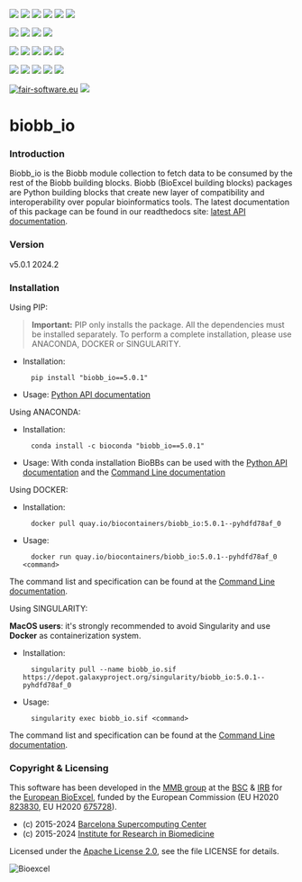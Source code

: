 [![](https://img.shields.io/github/v/tag/bioexcel/biobb_io?label=Version)](https://GitHub.com/bioexcel/biobb_io/tags/)
[![](https://img.shields.io/pypi/v/biobb-io.svg?label=Pypi)](https://pypi.python.org/pypi/biobb-io/)
[![](https://img.shields.io/conda/vn/bioconda/biobb_io?label=Conda)](https://anaconda.org/bioconda/biobb_io)
[![](https://img.shields.io/conda/dn/bioconda/biobb_io?label=Conda%20Downloads)](https://anaconda.org/bioconda/biobb_io)
[![](https://img.shields.io/badge/Docker-Quay.io-blue)](https://quay.io/repository/biocontainers/biobb_io?tab=tags)
[![](https://img.shields.io/badge/Singularity-GalaxyProject-blue)](https://depot.galaxyproject.org/singularity/biobb_io:5.0.1--pyhdfd78af_0)

[![](https://img.shields.io/badge/OS-Unix%20%7C%20MacOS-blue)](https://github.com/bioexcel/biobb_io)
[![](https://img.shields.io/pypi/pyversions/biobb-io.svg?label=Python%20Versions)](https://pypi.org/project/biobb-io/)
[![](https://img.shields.io/badge/License-Apache%202.0-blue.svg)](https://opensource.org/licenses/Apache-2.0)
[![](https://img.shields.io/badge/Open%20Source%3f-Yes!-blue)](https://github.com/bioexcel/biobb_io)

[![](https://readthedocs.org/projects/biobb-io/badge/?version=latest&label=Docs)](https://biobb-io.readthedocs.io/en/latest/?badge=latest)
[![](https://img.shields.io/website?down_message=Offline&label=Biobb%20Website&up_message=Online&url=https%3A%2F%2Fmmb.irbbarcelona.org%2Fbiobb%2F)](https://mmb.irbbarcelona.org/biobb/)
[![](https://img.shields.io/badge/Youtube-tutorials-blue?logo=youtube&logoColor=red)](https://www.youtube.com/@BioExcelCoE/search?query=biobb)
[![](https://zenodo.org/badge/DOI/10.1038/s41597-019-0177-4.svg)](https://doi.org/10.1038/s41597-019-0177-4)
[![](https://img.shields.io/endpoint?color=brightgreen&url=https%3A%2F%2Fapi.juleskreuer.eu%2Fcitation-badge.php%3Fshield%26doi%3D10.1038%2Fs41597-019-0177-4)](https://www.nature.com/articles/s41597-019-0177-4#citeas)

[![](https://docs.bioexcel.eu/biobb_io/junit/testsbadge.svg)](https://docs.bioexcel.eu/biobb_io/junit/report.html)
[![](https://docs.bioexcel.eu/biobb_io/coverage/coveragebadge.svg)](https://docs.bioexcel.eu/biobb_io/coverage/)
[![](https://docs.bioexcel.eu/biobb_io/flake8/flake8badge.svg)](https://docs.bioexcel.eu/biobb_io/flake8/)
[![](https://img.shields.io/github/last-commit/bioexcel/biobb_io?label=Last%20Commit)](https://github.com/bioexcel/biobb_io/commits/master)
[![](https://img.shields.io/github/issues/bioexcel/biobb_io.svg?color=brightgreen&label=Issues)](https://GitHub.com/bioexcel/biobb_io/issues/)

[![fair-software.eu](https://img.shields.io/badge/fair--software.eu-%E2%97%8F%20%20%E2%97%8F%20%20%E2%97%8F%20%20%E2%97%8F%20%20%E2%97%8F-green)](https://fair-software.eu)
[![](https://www.bestpractices.dev/projects/8847/badge)](https://www.bestpractices.dev/projects/8847)

[](https://bestpractices.coreinfrastructure.org/projects/8847/badge)

[//]: # (The previous line invisible link is for compatibility with the howfairis script https://github.com/fair-software/howfairis-github-action/tree/main wich uses the old bestpractices URL)

# biobb_io

### Introduction
Biobb_io is the Biobb module collection to fetch data to be consumed by the
rest of the Biobb building blocks.
Biobb (BioExcel building blocks) packages are Python building blocks that
create new layer of compatibility and interoperability over popular
bioinformatics tools.
The latest documentation of this package can be found in our readthedocs site:
[latest API documentation](http://biobb-io.readthedocs.io/en/latest/).

### Version
v5.0.1 2024.2

### Installation
Using PIP:

> **Important:** PIP only installs the package. All the dependencies must be installed separately. To perform a complete installation, please use ANACONDA, DOCKER or SINGULARITY.

* Installation:

        pip install "biobb_io==5.0.1"

* Usage: [Python API documentation](https://biobb-io.readthedocs.io/en/latest/modules.html)

Using ANACONDA:
* Installation:


        conda install -c bioconda "biobb_io==5.0.1"


* Usage: With conda installation BioBBs can be used with the [Python API documentation](https://biobb-io.readthedocs.io/en/latest/modules.html) and the [Command Line documentation](https://biobb-io.readthedocs.io/en/latest/command_line.html)

Using DOCKER:
* Installation:


        docker pull quay.io/biocontainers/biobb_io:5.0.1--pyhdfd78af_0

* Usage:


        docker run quay.io/biocontainers/biobb_io:5.0.1--pyhdfd78af_0 <command>


The command list and specification can be found at the [Command Line documentation](https://biobb-io.readthedocs.io/en/latest/command_line.html).

Using SINGULARITY:

**MacOS users**: it's strongly recommended to avoid Singularity and use **Docker** as containerization system.

* Installation:


        singularity pull --name biobb_io.sif https://depot.galaxyproject.org/singularity/biobb_io:5.0.1--pyhdfd78af_0


* Usage:


        singularity exec biobb_io.sif <command>



The command list and specification can be found at the [Command Line documentation](https://biobb-io.readthedocs.io/en/latest/command_line.html).

### Copyright & Licensing
This software has been developed in the [MMB group](http://mmb.irbbarcelona.org) at the [BSC](http://www.bsc.es/) & [IRB](https://www.irbbarcelona.org/) for the [European BioExcel](http://bioexcel.eu/), funded by the European Commission (EU H2020 [823830](http://cordis.europa.eu/projects/823830), EU H2020 [675728](http://cordis.europa.eu/projects/675728)).

* (c) 2015-2024 [Barcelona Supercomputing Center](https://www.bsc.es/)
* (c) 2015-2024 [Institute for Research in Biomedicine](https://www.irbbarcelona.org/)

Licensed under the
[Apache License 2.0](https://www.apache.org/licenses/LICENSE-2.0), see the file LICENSE for details.

![](https://bioexcel.eu/wp-content/uploads/2019/04/Bioexcell_logo_1080px_transp.png "Bioexcel")
